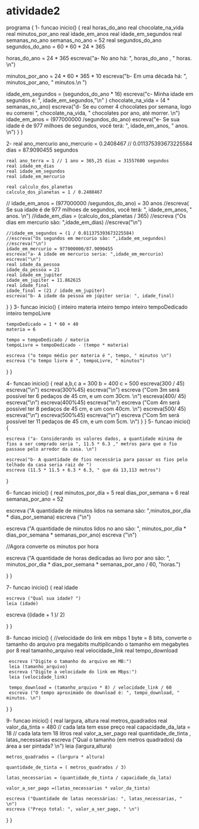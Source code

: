 # atividade2
programa { 
1-
funcao inicio()
 {
   real horas_do_ano
   real chocolate_na_vida
   real minutos_por_ano 
   real idade_em_anos
   real idade_em_segundos
   real semanas_no_ano
   semanas_no_ano = 52
   real segundos_do_ano 
   segundos_do_ano = 60 * 60 * 24 * 365
    
   horas_do_ano = 24 * 365
   escreva("a- No ano há: ", horas_do_ano , " horas. \n") 
  
   minutos_por_ano = 24 * 60 * 365 * 10
   escreva("b- Em uma década há: ", minutos_por_ano, " minutos.\n ") 
 
   idade_em_segundos = (segundos_do_ano * 16)
   escreva("c- Minha idade em segundos é: ", idade_em_segundos,"\n" ) 
   chocolate_na_vida = (4 * semanas_no_ano)
   escreva("d- Se eu comer 4 chocolates por semana, logo eu comerei ", chocolate_na_vida, " chocolates por ano, até morrer. \n")
   idade_em_anos = (977000000 /segundos_do_ano)
   escreva("e- Se sua idade é de 977 milhoes de segundos, você terá: ", idade_em_anos, " anos. \n")
  }
}

2-
   real ano_mercurio
    ano_mercurio = 0.2408467 // 0.011375393673225584 dias = 87.9090455 segundos
   
    real ano_terra = 1 // 1 ano = 365,25 dias = 31557600 segundos
    real idade_em_dias
    real idade_em_segundos
    real idade_em_mercurio
   
    real calculo_dos_planetas
    calculo_dos_planetas = 1 / 0.2408467
      
   // idade_em_anos = (977000000 /segundos_do_ano) = 30 anos 
   //escreva( Se sua idade é de 977 milhoes de segundos, você terá: ", idade_em_anos, " anos. \n")
    //idade_em_dias = (calculo_dos_planetas / 365)
    //escreva ("Os dias em mercurio são: ",idade_em_dias) 
    //escreva("\n")
    
    //idade_em_segundos = (1 / 0.011375393673225584)
    //escreva("Os segundos em mercurio são: ",idade_em_segundos)
    //escreva("\n")
    idade_em_mercurio = 977000000/87.9090455
    escreva("a- A idade em mercurio seria: ",idade_em_mercurio)
    escreva("\n")
    real idade_da_pessoa
    idade_da_pessoa = 21
    real idade_em_jupiter 
    idade_em_jupiter = 11.862615
    real idade_final
    idade_final = (21 / idade_em_jupiter)
    escreva("b- A idade da pessoa em júpiter seria: ", idade_final)
    
  }
}
3-
funcao inicio() {
    inteiro materia
    inteiro tempo
    inteiro tempoDedicado
    inteiro tempoLivre

    tempoDedicado = 1 * 60 + 40
    materia = 6

    tempo = tempoDedicado / materia
    tempoLivre = tempoDedicado - (tempo * materia)
    
    escreva ("o tempo médio por materia é ", tempo, " minutos \n")
    escreva ("o tempo livre é ", tempoLivre, " minutos")
  }
}



4-
funcao inicio() {
  real a,b,c
 a = 300
 b = 400
 c = 500
 escreva(300 / 45) escreva("\n")
 escreva(300%45) escreva("\n")
 escreva ("Com 3m será possível ter 6 pedaços de 45 cm, e um com 30cm. \n")
 escreva(400/ 45) escreva("\n")
escreva(400%45) escreva("\n")
 escreva ("Com 4m será possível ter 8 pedaços de 45 cm, e um com 40cm. \n")
 escreva(500/ 45) escreva("\n")
escreva(500%45) escreva("\n")
 escreva ("Com 5m será possível ter 11 pedaços de 45 cm, e um com 5cm. \n")
  }
}
5-
funcao inicio() {
    
    escreva ("a- Considerando os valores dados, a quantidade mínima de fios a ser comprado seria ", 11.5 * 6.3 ," metros para que o fio passase pelo arredor da casa. \n")
    
    escreva("b- A quantidade de fios necessária para passar os fios pelo telhado da casa seria raiz de ")
    escreva (11.5 * 11.5 + 6.3 * 6.3, " que dá 13,113 metros")

  }

  6-
funcao inicio() {
   real minutos_por_dia = 5
   real dias_por_semana = 6
   real semanas_por_ano = 52

 escreva ("A quantidade de minutos lidos na semana são: ",minutos_por_dia * dias_por_semana) escreva ("\n")

 escreva ("A quantidade de minutos lidos no ano são: ", minutos_por_dia * dias_por_semana * semanas_por_ano) escreva ("\n")

 //Agora converte os minutos por hora 

  escreva ("A quantidade de horas dedicadas ao livro por ano são: ", minutos_por_dia * dias_por_semana * semanas_por_ano / 60, "horas.")




  }
}

7-
funcao inicio() {
   real idade

    escreva ("Qual sua idade? ")
    leia (idade)

   escreva ((idade + 1 )/ 2)


  }
}

8-
funcao inicio() {
     //velocidade do link em mbps 1 byte = 8 bits, converte o tamanho do arquivo pra megabits multiplicando o tamanho em megabytes por 8
     real tamanho_arquivo
     real velocidade_link
     real tempo_download

     escreva ("Digite o tamanho do arquivo em MB:")
     leia (tamanho_arquivo)
     escreva ("Digite a velocidade do link em Mbps:")
     leia (velocidade_link)

     tempo_download = (tamanho_arquivo * 8) / velocidade_link / 60
     escreva ("O tempo aproximado do download é: ", tempo_download, " minutos. \n")
  }
}

9-
 funcao inicio() {
    real largura, altura
    real metros_quadrados
    real valor_da_tinta = 480 // cada lata tem esse preço
    real capacidade_da_lata = 18 // cada lata tem 18 litros
    real valor_a_ser_pago
    real quantidade_de_tinta , latas_necessarias
    escreva ("Qual o tamanho (em metros quadrados) da área a ser pintada? \n")
    leia (largura,altura)

    metros_quadrados = (largura * altura)

    quantidade_de_tinta = ( metros_quadrados / 3)   

    latas_necessarias = (quantidade_de_tinta / capacidade_da_lata)

    valor_a_ser_pago =(latas_necessarias * valor_da_tinta)

    escreva ("Quantidade de latas necessárias: ", latas_necessarias, " \n")
    escreva ("Preço total: ", valor_a_ser_pago, " \n")




  }
}
